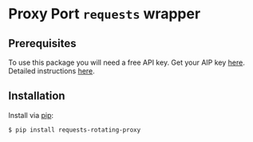 # Proxy Port `requests` wrapper
## Prerequisites
To use this package you will need a free API key. Get your AIP key <a href="https://account.proxy-port.com/scraping" target="_blank">here</a>.
Detailed instructions <a href="https://proxy-port.com/en/scraping-proxy/getting-started" target="_blank">here</a>.
## Installation
Install via <a href="https://pip.pypa.io/" target="_blank">pip</a>:
```shell
$ pip install requests-rotating-proxy
```
